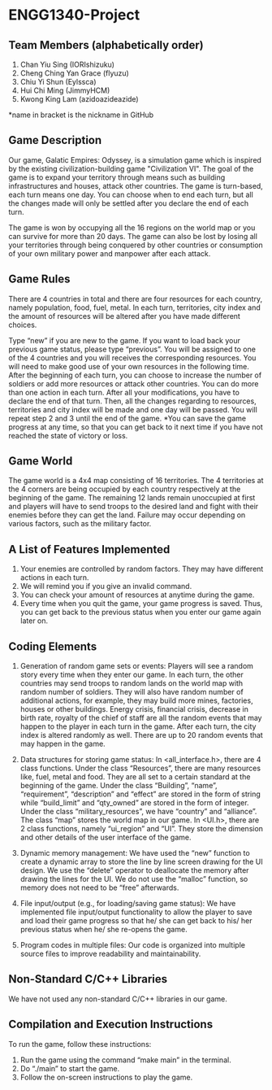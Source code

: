 
ENGG1340-Project
===

## Team Members (alphabetically order)

1. Chan Yiu Sing (IORIshizuku)
2. Cheng Ching Yan Grace (flyuzu)
3. Chiu Yi Shun (Eylssca)
4. Hui Chi Ming (JimmyHCM)
5. Kwong King Lam (azidoazideazide)

*name in bracket is the nickname in GitHub


## Game Description

Our game, Galatic Empires: Odyssey, is a simulation game which is inspired by the existing civilization-building game "Civilization VI". The goal of the game is to expand your territory through means such as building infrastructures and houses, attack other countries. The game is turn-based, each turn means one day. You can choose when to end each turn, but all the changes made will only be settled after you declare the end of each turn.

The game is won by occupying all the 16 regions on the world map or you can survive for more than 20 days. The game can also be lost by losing all your territories through being conquered by other countries or consumption of your own military power and manpower after each attack.


Game Rules
---

There are 4 countries in total and there are four resources for each country, namely population, food, fuel, metal. In each turn, territories, city index and the amount of resources will be altered after you have made different choices.

Type “new” if you are new to the game. If you want to load back your previous game status, please type “previous”.
You will be assigned to one of the 4 countries and you will receives the corresponding resources. You will need to make good use of your own resources in the following time.
After the beginning of each turn, you can choose to increase the number of soldiers or add more resources or attack other countries. You can do more than one action in each turn.
After all your modifications, you have to declare the end of that turn. Then, all the changes regarding to resources, territories and city index will be made and one day will be passed.
You will repeat step 2 and 3 until the end of the game.
*You can save the game progress at any time, so that you can get back to it next time if you have not reached the state of victory or loss.


Game World
---

The game world is a 4x4 map consisting of 16 territories. The 4 territories at the 4 corners are being occupied by each country respectively at the beginning of the game. The remaining 12 lands remain unoccupied at first and players will have to send troops to the desired land and fight with their enemies before they can get the land. Failure may occur depending on various factors, such as the military factor.


## A List of Features Implemented

1. Your enemies are controlled by random factors. They may have different actions in each turn.
2. We will remind you if you give an invalid command.
3. You can check your amount of resources at anytime during the game.
4. Every time when you quit the game, your game progress is saved. Thus, you can get back to the previous status when you enter our game again later on.


## Coding Elements

1. Generation of random game sets or events: 
Players will see a random story every time when they enter our game. In each turn, the other countries may send troops to random lands on the world map with random number of soldiers. They will also have random number of additional actions, for example, they may build more mines, factories, houses or other buildings. Energy crisis, financial crisis, decrease in birth rate, royalty of the chief of staff are all the random events that may happen to the player in each turn in the game. After each turn, the city index is altered randomly as well. There are up to 20 random events that may happen in the game.

2. Data structures for storing game status:
In <all_interface.h>, there are 4 class functions. Under the class “Resources”, there are many resources like, fuel, metal and food. They are all set to a certain standard at the beginning of the game. Under the class “Building”, “name”, “requirement”, “description” and “effect” are stored in the form of string while “build_limit” and “qty_owned” are stored in the form of integer. Under the class “military_resources”, we have “country” and “alliance”. The class “map” stores the world map in our game. In <UI.h>, there are 2 class functions, namely “ui_region” and “UI”. They store the dimension and other details of the user interface of the game.

3. Dynamic memory management:
We have used the “new” function to create a dynamic array to store the line by line screen drawing for the UI design. We use the “delete” operator to deallocate the memory after drawing the lines for the UI. We do not use the “malloc” function, so memory does not need to be “free” afterwards.

4. File input/output (e.g., for loading/saving game status):
We have implemented file input/output functionality to allow the player to save and load their game progress so that he/ she can get back to his/ her previous status when he/ she re-opens the game.

5. Program codes in multiple files:
Our code is organized into multiple source files to improve readability and maintainability.


## Non-Standard C/C++ Libraries

We have not used any non-standard C/C++ libraries in our game.


## Compilation and Execution Instructions

To run the game, follow these instructions:

1. Run the game using the command “make main” in the terminal.
2. Do “./main” to start the game.
3. Follow the on-screen instructions to play the game.

